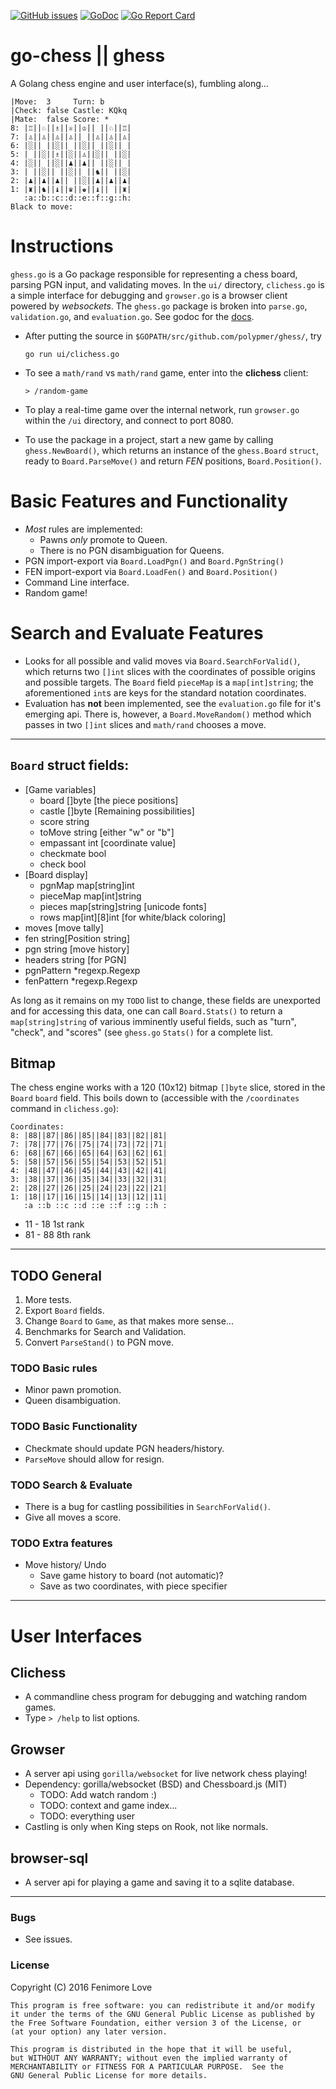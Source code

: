 [![GitHub issues](https://img.shields.io/github/issues/polypmer/go-chess.svg)](https://github.com/polypmer/go-chess/issues) [![GoDoc](http://img.shields.io/badge/godoc-reference-blue.svg?style=flat-square)](https://godoc.org/github.com/polypmer/go-chess) [![Go Report Card](https://goreportcard.com/badge/github.com/polypmer/go-chess)](https://goreportcard.com/report/github.com/polypmer/go-chess)

# go-chess || ghess

A Golang chess engine and user interface(s), fumbling along... 

    |Move:  3     Turn: b
    |Check: false Castle: KQkq
    |Mate:  false Score: *
    8: |♖||♘||♗||♕||♔|| ||♘||♖|
    7: |♙||♙||♙||♙|| ||♙||♙||♙|
    6: |░|| ||░|| ||░|| ||░|| |
    5: | ||░||♗||░||♙||░|| ||░|
    4: |░|| ||░||♟||♟|| ||░|| |
    3: | ||░|| ||░|| ||♞|| ||░|
    2: |♟||♟||♟|| ||░||♟||♟||♟|
    1: |♜||♞||♝||♛||♚||♝|| ||♜|
       :a::b::c::d::e::f::g::h:
    Black to move: 


# Instructions
`ghess.go` is a Go package responsible for representing a chess board, parsing PGN input, and validating moves. In the `ui/` directory, `clichess.go` is a simple interface for debugging and `growser.go` is a browser client powered by *websockets*. The `ghess.go` package is broken into `parse.go`, `validation.go`, and `evaluation.go`. See godoc for the [docs](https://godoc.org/github.com/polypmer/go-chess).

- After putting the source in `$GOPATH/src/github.com/polypmer/ghess/`, try

    `go run ui/clichess.go`

- To see a `math/rand` vs `math/rand` game, enter into the **clichess** client:

    `> /random-game`

- To play a real-time game over the internal network, run `growser.go` within the `/ui` directory, and connect to port 8080.

- To use the package in a project, start a new game by calling `ghess.NewBoard()`, which returns an instance of the `ghess.Board` `struct`, ready to `Board.ParseMove()` and return *FEN* positions, `Board.Position()`.

# Basic Features and Functionality
- *Most* rules are implemented:
  * Pawns *only* promote to Queen.
  * There is no PGN disambiguation for Queens.
- PGN import-export via `Board.LoadPgn()` and `Board.PgnString()`
- FEN import-export via `Board.LoadFen()` and `Board.Position()`
- Command Line interface.
- Random game!

# Search and Evaluate Features

- Looks for all possible and valid moves via `Board.SearchForValid()`, which returns two `[]int` slices with the coordinates of possible origins and possible targets. The `Board` field `pieceMap` is a `map[int]string`; the aforementioned `int`s are keys for the standard notation coordinates.
- Evaluation has **not** been implemented, see the `evaluation.go` file for it's emerging api. There is, however, a `Board.MoveRandom()` method which passes in two `[]int` slices and `math/rand` chooses a move.

----

## `Board` struct fields:
- [Game variables]
  * board []byte [the piece positions]
  * castle []byte [Remaining possibilities]
  * score string
  * toMove string [either "w" or "b"]
  * empassant int [coordinate value]
  * checkmate bool
  * check bool
- [Board display]
  * pgnMap map[string]int
  * pieceMap map[int]string
  * pieces map[string]string [unicode fonts]
  * rows map[int][8]int [for white/black coloring]
- moves [move tally]
- fen string[Position string]
- pgn string [move history]
- headers string [for PGN]
- pgnPattern *regexp.Regexp
- fenPattern *regexp.Regexp

As long as it remains on my `TODO` list to change, these fields are unexported and for accessing this data, one can call `Board.Stats()` to return a `map[string]string` of various imminently useful fields, such as "turn", "check", and "scores" (see `ghess.go` `Stats()` for a complete list.

## Bitmap

The chess engine works with a 120 (10x12) bitmap `[]byte` slice, stored in the `Board` `board` field. This boils down to (accessible with the `/coordinates` command in `clichess.go`):

    Coordinates:
    8: |88||87||86||85||84||83||82||81|
    7: |78||77||76||75||74||73||72||71|
    6: |68||67||66||65||64||63||62||61|
    5: |58||57||56||55||54||53||52||51|
    4: |48||47||46||45||44||43||42||41|
    3: |38||37||36||35||34||33||32||31|
    2: |28||27||26||25||24||23||22||21|
    1: |18||17||16||15||14||13||12||11|
       :a ::b ::c ::d ::e ::f ::g ::h :

- 11 - 18 1st rank
- 81 - 88 8th rank

----

## TODO General 

1. More tests.
4. Export `Board` fields.
6. Change `Board` to `Game`, as that makes more sense...
2. Benchmarks for Search and Validation.
3. Convert `ParseStand()` to PGN move.

### TODO Basic rules

- Minor pawn promotion.
- Queen disambiguation.

### TODO Basic Functionality

- Checkmate should update PGN headers/history.
- `ParseMove` should allow for resign.

### TODO Search & Evaluate

- There is a bug for castling possibilities in `SearchForValid()`.
- Give all moves a score.

### TODO Extra features

- Move history/ Undo
  * Save game history to board (not automatic)?
  * Save as two coordinates, with piece specifier

---- 

# User Interfaces

## Clichess
- A commandline chess program for debugging and watching random games.
- Type `> /help` to list options.

## Growser
- A server api using `gorilla/websocket` for live network chess playing!
- Dependency: gorilla/websocket (BSD) and Chessboard.js (MIT)
  * TODO: Add watch random :)
  * TODO: context and game index...
  * TODO: everything user
- Castling is only when King steps on Rook, not like normals.

## browser-sql
- A server api for playing a game and saving it to a sqlite database.

---- 

### Bugs

- See issues.

### License

Copyright (C) 2016 Fenimore Love

    This program is free software: you can redistribute it and/or modify
    it under the terms of the GNU General Public License as published by
    the Free Software Foundation, either version 3 of the License, or
    (at your option) any later version.

    This program is distributed in the hope that it will be useful,
    but WITHOUT ANY WARRANTY; without even the implied warranty of
    MERCHANTABILITY or FITNESS FOR A PARTICULAR PURPOSE.  See the
    GNU General Public License for more details.

